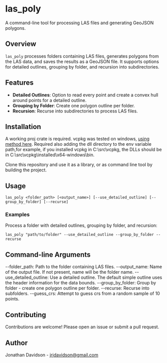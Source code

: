# las_poly

A command-line tool for processing LAS files and generating GeoJSON polygons.

## Overview

`las_poly` processes folders containing LAS files, generates polygons from the LAS data, and saves the results as a GeoJSON file. It supports options for detailed outlines, grouping by folder, and recursion into subdirectories.

## Features

- **Detailed Outlines**: Option to read every point and create a convex hull around points for a detailed outline.
- **Grouping by Folder**: Create one polygon outline per folder.
- **Recursion**: Recurse into subdirectories to process LAS files.

## Installation

A working proj crate is required. vcpkg was tested on windows, [using method here](https://github.com/georust/proj/pull/79#issuecomment-1308751602). Required also adding the dll directory to the env variable path,for example, if you installed vcpkg in C:\src\vcpkg, the DLLs should be in C:\src\vcpkg\installed\x64-windows\bin.

Clone this repository and use it as a library, or as command line tool by building the project. 

## Usage
```
las_poly <folder_path> [<output_name>] [--use_detailed_outline] [--group_by_folder] [--recurse]
```
### Examples
Process a folder with detailed outlines, grouping by folder, and recursion:
```
las_poly "path/to/folder" --use_detailed_outline --group_by_folder --recurse
```
## Command-line Arguments
--folder_path: Path to the folder containing LAS files.
--output_name: Name of the output file. If not present, name will be the folder name.
--use_detailed_outline: Use a detailed outline. The default simple outline uses the header information for the data bounds.
--group_by_folder: Group by folder - create one polygon outline per folder.
--recurse: Recurse into subfolders.
--guess_crs: Attempt to guess crs from a random sample of 10 points.
## Contributing
Contributions are welcome! Please open an issue or submit a pull request.

## Author
Jonathan Davidson - jrjdavidson@gmail.com